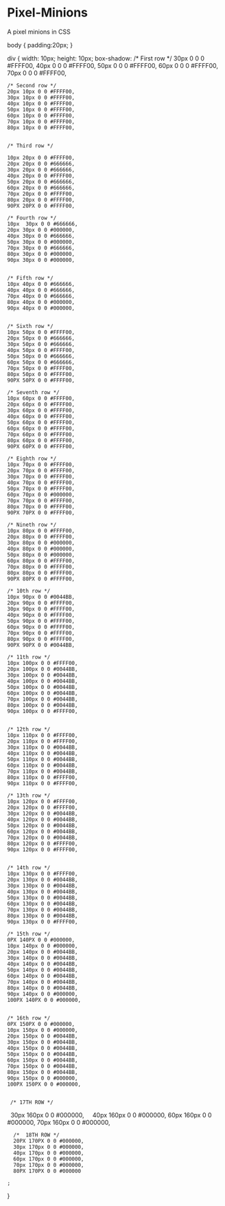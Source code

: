 # Pixel-Minions
A pixel minions in CSS


body { padding:20px; }

div {
  width: 10px;
  height: 10px;
  box-shadow:
    /* First row */
    30px 0 0 0 #FFFF00,
    40px 0 0 0 #FFFF00,
    50px 0 0 0 #FFFF00,
    60px 0 0 0 #FFFF00,
    70px 0 0 0 #FFFF00,

    /* Second row */
    20px 10px 0 0 #FFFF00,
    30px 10px 0 0 #FFFF00,
    40px 10px 0 0 #FFFF00,
    50px 10px 0 0 #FFFF00,
    60px 10px 0 0 #FFFF00,
    70px 10px 0 0 #FFFF00,
    80px 10px 0 0 #FFFF00,


    /* Third row */

    10px 20px 0 0 #FFFF00,
    20px 20px 0 0 #666666,
    30px 20px 0 0 #666666,
    40px 20px 0 0 #FFFF00,
    50px 20px 0 0 #666666,
    60px 20px 0 0 #666666,
    70px 20px 0 0 #FFFF00,
    80px 20px 0 0 #FFFF00,
    90PX 20PX 0 0 #FFFF00,

    /* Fourth row */
    10px  30px 0 0 #666666,
    20px 30px 0 0 #000000,
    40px 30px 0 0 #666666,
    50px 30px 0 0 #000000,
    70px 30px 0 0 #666666,
    80px 30px 0 0 #000000,
    90px 30px 0 0 #000000,


    /* Fifth row */
    10px 40px 0 0 #666666,
    40px 40px 0 0 #666666,
    70px 40px 0 0 #666666,
    80px 40px 0 0 #000000,
    90px 40px 0 0 #000000,


    /* Sixth row */
    10px 50px 0 0 #FFFF00,
    20px 50px 0 0 #666666,
    30px 50px 0 0 #666666,
    40px 50px 0 0 #FFFF00,
    50px 50px 0 0 #666666,
    60px 50px 0 0 #666666,
    70px 50px 0 0 #FFFF00,
    80px 50px 0 0 #FFFF00,
    90PX 50PX 0 0 #FFFF00,

    /* Seventh row */
    10px 60px 0 0 #FFFF00,
    20px 60px 0 0 #FFFF00,
    30px 60px 0 0 #FFFF00,
    40px 60px 0 0 #FFFF00,
    50px 60px 0 0 #FFFF00,
    60px 60px 0 0 #FFFF00,
    70px 60px 0 0 #FFFF00,
    80px 60px 0 0 #FFFF00,
    90PX 60PX 0 0 #FFFF00,

    /* Eighth row */
    10px 70px 0 0 #FFFF00,
    20px 70px 0 0 #FFFF00,
    30px 70px 0 0 #FFFF00,
    40px 70px 0 0 #FFFF00,
    50px 70px 0 0 #FFFF00,
    60px 70px 0 0 #000000,
    70px 70px 0 0 #FFFF00,
    80px 70px 0 0 #FFFF00,
    90PX 70PX 0 0 #FFFF00,

    /* Nineth row */
    10px 80px 0 0 #FFFF00,
    20px 80px 0 0 #FFFF00,
    30px 80px 0 0 #000000,
    40px 80px 0 0 #000000,
    50px 80px 0 0 #000000,
    60px 80px 0 0 #FFFF00,
    70px 80px 0 0 #FFFF00,
    80px 80px 0 0 #FFFF00,
    90PX 80PX 0 0 #FFFF00,

    /* 10th row */
    10px 90px 0 0 #0044BB,
    20px 90px 0 0 #FFFF00,
    30px 90px 0 0 #FFFF00,
    40px 90px 0 0 #FFFF00,
    50px 90px 0 0 #FFFF00,
    60px 90px 0 0 #FFFF00,
    70px 90px 0 0 #FFFF00,
    80px 90px 0 0 #FFFF00,
    90PX 90PX 0 0 #0044BB,

    /* 11th row */
    10px 100px 0 0 #FFFF00,
    20px 100px 0 0 #0044BB,
    30px 100px 0 0 #0044BB,
    40px 100px 0 0 #0044BB,
    50px 100px 0 0 #0044BB,
    60px 100px 0 0 #0044BB,
    70px 100px 0 0 #0044BB,
    80px 100px 0 0 #0044BB,
    90px 100px 0 0 #FFFF00,


    /* 12th row */
    10px 110px 0 0 #FFFF00,
    20px 110px 0 0 #FFFF00,
    30px 110px 0 0 #0044BB,
    40px 110px 0 0 #0044BB,
    50px 110px 0 0 #0044BB,
    60px 110px 0 0 #0044BB,
    70px 110px 0 0 #0044BB,
    80px 110px 0 0 #FFFF00,
    90px 110px 0 0 #FFFF00,

    /* 13th row */
    10px 120px 0 0 #FFFF00,
    20px 120px 0 0 #FFFF00,
    30px 120px 0 0 #0044BB,
    40px 120px 0 0 #0044BB,
    50px 120px 0 0 #0044BB,
    60px 120px 0 0 #0044BB,
    70px 120px 0 0 #0044BB,
    80px 120px 0 0 #FFFF00,
    90px 120px 0 0 #FFFF00,


    /* 14th row */
    10px 130px 0 0 #FFFF00,
    20px 130px 0 0 #0044BB,
    30px 130px 0 0 #0044BB,
    40px 130px 0 0 #0044BB,
    50px 130px 0 0 #0044BB,
    60px 130px 0 0 #0044BB,
    70px 130px 0 0 #0044BB,
    80px 130px 0 0 #0044BB,
    90px 130px 0 0 #FFFF00,

    /* 15th row */
    0PX 140PX 0 0 #000000,
    10px 140px 0 0 #000000,
    20px 140px 0 0 #0044BB,
    30px 140px 0 0 #0044BB,
    40px 140px 0 0 #0044BB,
    50px 140px 0 0 #0044BB,
    60px 140px 0 0 #0044BB,
    70px 140px 0 0 #0044BB,
    80px 140px 0 0 #0044BB,
    90px 140px 0 0 #000000,
    100PX 140PX 0 0 #000000,


    /* 16th row */
    0PX 150PX 0 0 #000000,
    10px 150px 0 0 #000000,
    20px 150px 0 0 #0044BB,
    30px 150px 0 0 #0044BB,
    40px 150px 0 0 #0044BB,
    50px 150px 0 0 #0044BB,
    60px 150px 0 0 #0044BB,
    70px 150px 0 0 #0044BB,
    80px 150px 0 0 #0044BB,
    90px 150px 0 0 #000000,
    100PX 150PX 0 0 #000000,
    
    
     /* 17TH ROW */
     30px 160px 0 0 #000000,
     40px 160px 0 0 #000000,
     60px 160px 0 0 #000000,
     70px 160px 0 0 #000000,


      /*  18TH ROW */
      20PX 170PX 0 0 #000000,
      30px 170px 0 0 #000000,
      40px 170px 0 0 #000000,
      60px 170px 0 0 #000000,
      70px 170px 0 0 #000000,
      80PX 170PX 0 0 #000000

    ;
}
